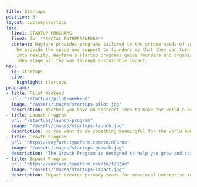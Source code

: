 ```yaml
---
title: Startups
position: 5
layout: custom/startups
lead:
  line1: STARTUP PROGRAMS
  line2: for **SOCIAL ENTREPRENEURS**
  content: Wayfare provides programs tailored to the unique needs of social good startups.
    We provide the space and support to founders so that they can turn their ideas
    into reality. Wayfare's startup programs guide founders and organizations from
    idea stage all the way through sustainable impact.
nav:
  id: startups
  site:
    highlight: startups
programs:
- title: Pilot Weekend
  url: "/startups/pilot-weekend"
  image: "/assets/images/startups-pilot.jpg"
  description: Whether you have an abstract idea to make the world a better place, you've nailed that idea down and want the structure and community to begin taking meaningful action, or you want to pilot a new product within your existing organization, we invite you to join us for our Pilot Weekend.
- title: Launch Program
  url: "/startups/launch-program"
  image: "/assets/images/startups-launch.jpg"
  description: Do you want to do something meaningful for the world AND earn a livable income? Are you past the idea stage, but you've taken your product as far as you can on your own? Are you looking to turn your hobby, side job, or minimum viable product (MVP) into a full-time gig? If you answered any of these questions with "Yes!", our Launch Program is for you.
- title: Growth Program
  url: "https://wayfare.typeform.com/to/dFUr0x"
  image: "/assets/images/startups-growth.jpg"
  description: "The Growth Program is designed to help you grow and scale your organization into from minimum viability into sustainability. Growth is a customizable program based on your organization’s unique needs and can include things such as: monthly gatherings with other startup founders, access to special work sessions and coaching and advising packages."
- title: Impact Program
  url: "https://wayfare.typeform.com/to/f29ZAn"
  image: "/assets/images/startups-impact.jpg"
  description: Impact creates primary teams for missional enterprise top leaders, such as C level officers or executive directors, to integrate the full context of their lives with their business. Impact provides team support others in an organization have, but top leaders are uniquely isolated from, as well as provides transformational leadership development. Impact cohorts gather monthly, not to take a day off, but to take a day on to work on personal leadership and organizational development. We do that through group discussion, sharing meals together, guided self-reflection time, and debriefing as a group.
---
```

